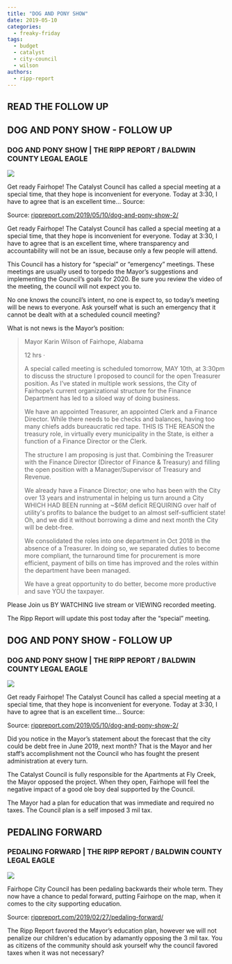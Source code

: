 ```yaml
---
title: "DOG AND PONY SHOW"
date: 2019-05-10
categories: 
  - freaky-friday
tags: 
  - budget
  - catalyst
  - city-council
  - wilson
authors: 
  - ripp-report
---
```


## READ THE FOLLOW UP

## DOG AND PONY SHOW - FOLLOW UP

### DOG AND PONY SHOW | THE RIPP REPORT / BALDWIN COUNTY LEGAL EAGLE

![](https://cdn.rippreport.com/follow-up.jpg)

Get ready Fairhope! The Catalyst Council has called a special meeting at a special time, that they hope is inconvenient for everyone. Today at 3:30, I have to agree that is an excellent time… Source:

Source: [rippreport.com/2019/05/10/dog-and-pony-show-2/](https://rippreport.com/dog-and-pony-show-2/)

Get ready Fairhope! The Catalyst Council has called a special meeting at a special time, that they hope is inconvenient for everyone. Today at 3:30, I have to agree that is an excellent time, where transparency and accountability will not be an issue, because only a few people will attend.

This Council has a history for “special” or “emergency” meetings. These meetings are usually used to torpedo the Mayor’s suggestions and implementing the Council’s goals for 2020. Be sure you review the video of the meeting, the council will not expect you to.

No one knows the council’s intent, no one is expect to, so today’s meeting will be news to everyone. Ask yourself what is such an emergency that it cannot be dealt with at a scheduled council meeting?

What is not news is the Mayor’s position:

> Mayor Karin Wilson of Fairhope, Alabama
> 
> 12 hrs ·
> 
> A special called meeting is scheduled tomorrow, MAY 10th, at 3:30pm to discuss the structure I proposed to council for the open Treasurer position. As I’ve stated in multiple work sessions, the City of Fairhope’s current organizational structure for the Finance Department has led to a siloed way of doing business.
> 
> We have an appointed Treasurer, an appointed Clerk and a Finance Director. While there needs to be checks and balances, having too many chiefs adds bureaucratic red tape. THIS IS THE REASON the treasury role, in virtually every municipality in the State, is either a function of a Finance Director or the Clerk.
> 
> The structure I am proposing is just that. Combining the Treasurer with the Finance Director (Director of Finance & Treasury) and filling the open position with a Manager/Supervisor of Treasury and Revenue.
> 
> We already have a Finance Director; one who has been with the City over 13 years and instrumental in helping us turn around a City WHICH HAD BEEN running at ~$6M deficit REQUIRING over half of utility's profits to balance the budget to an almost self-sufficient state! Oh, and we did it without borrowing a dime and next month the City will be debt-free.
> 
> We consolidated the roles into one department in Oct 2018 in the absence of a Treasurer. In doing so, we separated duties to become more compliant, the turnaround time for procurement is more efficient, payment of bills on time has improved and the roles within the department have been managed.
> 
> We have a great opportunity to do better, become more productive and save YOU the taxpayer.

Please Join us BY WATCHING live stream or VIEWING recorded meeting.

The Ripp Report will update this post today after the “special” meeting.

## DOG AND PONY SHOW - FOLLOW UP

### DOG AND PONY SHOW | THE RIPP REPORT / BALDWIN COUNTY LEGAL EAGLE

![](https://cdn.rippreport.com/follow-up.jpg)

Get ready Fairhope! The Catalyst Council has called a special meeting at a special time, that they hope is inconvenient for everyone. Today at 3:30, I have to agree that is an excellent time… Source:

Source: [rippreport.com/2019/05/10/dog-and-pony-show-2/](https://rippreport.com/dog-and-pony-show-2/)

Did you notice in the Mayor’s statement about the forecast that the city could be debt free in June 2019, next month? That is the Mayor and her staff’s accomplishment not the Council who has fought the present administration at every turn.

The Catalyst Council is fully responsible for the Apartments at Fly Creek, the Mayor opposed the project. When they open, Fairhope will feel the negative impact of a good ole boy deal supported by the Council.

The Mayor had a plan for education that was immediate and required no taxes. The Council plan is a self imposed 3 mil tax.

## PEDALING FORWARD

### PEDALING FORWARD | THE RIPP REPORT / BALDWIN COUNTY LEGAL EAGLE

![](https://cdn.rippreport.com/wp-content/uploads/2019/02/pedaling-forwards.jpg)

Fairhope City Council has been pedaling backwards their whole term. They now have a chance to pedal forward, putting Fairhope on the map, when it comes to the city supporting education.

Source: [rippreport.com/2019/02/27/pedaling-forward/](https://rippreport.com/pedaling-forward/)

The Ripp Report favored the Mayor’s education plan, however we will not penalize our children's education by adamantly opposing the 3 mil tax. You as citizens of the community should ask yourself why the council favored taxes when it was not necessary?
